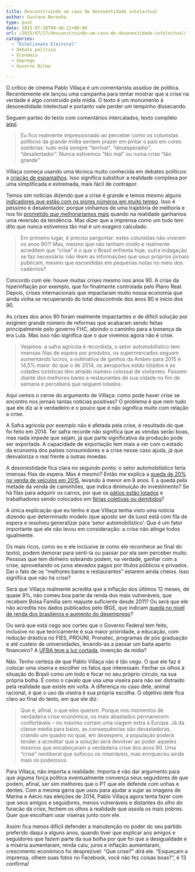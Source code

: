 ```yaml
---
title: Desconstruindo um caso de desonestidade intelectual
author: Gustavo Noronha
type: post
date: 2015-07-28T00:48:21+00:00
url: /2015/07/27/desconstruindo-um-caso-de-desonestidade-intelectual/
categories:
  - "Estelionato Eleitoral"
  - Debate político
  - Economia
  - Emprego
  - Governo Dilma

---
```

O crítico de cinema Pablo Villaça é um comentarista assíduo de política. Recentemente ele lançou uma campanha para tentar mostrar que a crise na verdade é algo construido pela mídia. O texto é um monumento à desonestidade intelectual e portanto vale perder um tempinho dissecando.

Seguem partes do texto com comentários intercalados, texto completo [aqui][1].

> Eu fico realmente impressionado ao perceber como os colunistas políticos da grande mídia sentem prazer em pintar o país em cores sombrias: tudo está sempre &#8220;terrível&#8221;, &#8220;desesperador&#8221;, &#8220;desalentador&#8221;. Nunca estivemos &#8220;tão mal&#8221; ou numa crise &#8220;tão grande&#8221;

Villaça começa usando uma técnica muito conhecida em debates políticos: a [criação de espantalhos][2]. Isso significa substituir a realidade complexa por uma simplificada e extremada, mais fácil de contrapor.

Temos sim notícias dizendo que a crise é grande e temos mesmo alguns [indicadores que estão com os piores números em muito tempo][3]. Isso é péssimo e desalentador, porque vínhamos de uma trajetória de melhoria e nos foi [prometido que melhoraríamos mais][4] quando na realidade ganhamos uma reversão da tendência. Mas dizer que a imprensa como um todo tem dito que nunca estivemos tão mal é um exagero calculado.

> Em primeiro lugar, é preciso perguntar: estes colunistas não viveram os anos 90?! Mas, mesmo que não tenham vivido e realmente acreditem que &#8220;crise&#8221; é o que o Brasil enfrenta hoje, outra indagação se faz necessária: não lêem as informações que seus próprios jornais publicam, mesmo que escondidas em pequenas notas no meio dos cadernos?

Concordo com ele: houve muitas crises mesmo nos anos 90. A crise da hiperinflação por exemplo, que foi finalmente controlada pelo Plano Real. Depois, crises internacionais que impactaram muito nossa economia que ainda vinha se recuperando do total descontrole dos anos 80 e início dos 90.

As crises dos anos 90 foram realmente impactantes e de difícil solução por exigirem grande número de reformas que acabaram sendo feitas principalmente pelo governo FHC, abrindo o caminho para a bonança da era Lula. Mas isso não significa que o que vivemos agora não é crise.

> Vejamos: a safra agrícola é recordista, o setor automobilístico tem imensas filas de espera por produtos, os supermercados seguem aumentando lucros, a estimativa de ganhos da Ambev para 2015 é 14,5% maior do que o de 2014, os aeroportos estão lotados e as cidades turísticas têm atraído número colossal de visitantes. Passem diante dos melhores bares e restaurantes de sua cidade no fim de semana e perceberá que seguem lotados.

Aqui vemos o cerne do argumento de Villaça: como pode haver crise se encontro nos jornais tantas notícias positivas? O problema é que nem tudo que ele diz aí é verdadeiro e o pouco que é não significa muito com relação a crise.

A Safra agrícola por exemplo não é afetada pela crise, é resultado do que foi feito em 2014. Ter safra recorde não significa que as vendas serão boas, mas nada impede que sejam, já que parte significativa da produção pode ser exportada. A capacidade de exportação tem mais a ver com o estado da economia dos países consumidores e a crise nesse caso ajuda, já que desvaloriza o real frente a outras moedas.

A desonestidade fica clara no segundo ponto: o setor automobilístico teria imensas filas de espera. Mas é mesmo? Então me explica a [queda de 20% na venda de veículos em 2015][5], levando à menor em 8 anos. E a queda pela metade da venda de caminhões, que indica diminuição do investimento? Se há filas para adquirir os carros, por que os [pátios estão lotados][6] e trabalhadores sendo colocados em [férias coletivas ou demitidos][7]?

A única explicação que eu tenho é que Villaça tenha visto uma notícia dizendo que determinado modelo (que aposto ser de luxo) está com fila de espera e resolveu generalizar para &#8216;setor automobilístico&#8217;. Que é um fator importante que ele não levou em consideração: a crise não atinge todos igualmente.

Os mais ricos, como eu e ele inclusive (e como ele reconhece ao final do texto), podem demorar para sentí-la ou passar por ela sem perceber muito. Pessoas que tem dinheiro sobrando podem, na verdade, ganhar com a crise, aproveitando os juros elevados pagos por títulos públicos e privados. Daí o fato de os &#8220;melhores bares e restaurantes&#8221; estarem ainda cheios. Isso significa que não há crise?

Será que Villaça realmente acredita que a inflação dos últimos 12 meses, de quase 9%, não comeu boa parte da renda dos mais vulneráveis, que recebem Bolsa Família sem reajuste suficiente desde 2011? Ou será que ele não acredita nos dados publicados pelo IBGE, que indicam [queda no nível de renda dos brasileiros e aumento do desemprego][8]?

Ou será que está cego aos cortes que o Governo Federal tem feito, inclusive no que teoricamente é sua maior prioridade, a educação, com redução drástica no FIES, PROUNI, Pronatec, programas de pós graduação e até custeio de universidades, levando-as a passar um baita aperto financeiro? A [UFBA teve a luz cortada][9], invenção da mídia?

Não. Tenho certeza de que Pablo Villaça não é tão cego. O que ele faz é colocar uma viseira e escolher os fatos que interessam. Fechar os olhos à situação do Brasil como um todo e focar no seu próprio círculo, na sua própria bolha. É como o cavalo que usa uma viseira para não ser distraído pela realidade que existe em volta. A diferença no caso dele, animal racional, é que o uso da viseira é sua própria escolha. O objetivo dele fica claro ao final do texto, em que ele diz:

> Que é, afinal, o que eles querem. Porque nos momentos de verdadeira crise econômica, os mais abastados permanecem confortáveis &#8211; no máximo cortam uma viagem extra à Europa. Já da classe média para baixo, as consequências são devastadoras, criando um quadro no qual, em desespero, a população poderá tender a acreditar que a solução será devolver ao poder aqueles mesmos que encabeçaram a verdadeira crise dos anos 90. Uma &#8220;crise&#8221; neoliberal que sufocou os miseráveis, mas enriqueceu ainda mais os poderosos.

Para Villaça, não importa a realidade. Importa é não dar argumento para que alguma força política eventualmente convença seus seguidores de que podem, afinal, ser sim melhores que o PT que ele defende com unhas e dentes. Com a mesma garra que usou para ajudar a sujar as imagens de Marina e Aécio nas eleições de 2014, Pablo Villaça agora tenta fazer com que seus amigos e seguidores, menos vulneráveis e distantes do olho do furacão da crise, fechem os olhos à realidade que assola os mais pobres. Quer que escolham usar viseiras junto com ele.

Assim fica menos difícil defender a manutenção no poder do seu partido preferido daqui a alguns anos, quando tiver que explicar aos amigos e seguidores que fazem parte da sua bolha por que foi que a desigualdade e a miséria aumentaram, renda caiu, juros e inflação aumentaram, crescimento econômico foi desprezível: &#8220;Que crise?&#8221; dirá ele. &#8220;Esqueçam a imprensa, olhem suas fotos no Facebook, você não fez coisas boas?&#8221;, é 13 confirma!

 [1]: https://www.facebook.com/pablovillaca01/posts/694720377299858
 [2]: https://pt.wikipedia.org/wiki/Fal%C3%A1cia_do_espantalho "Falácia do espantalho"
 [3]: http://economia.estadao.com.br/noticias/geral,governo-dilma-registra-deficit-de-r-17-2-bi-em-2014-pior-resultado-desde-1997,1626453 "Pior déficit desde 1997"
 [4]: https://www.youtube.com/watch?v=cxvvf4LWLns "Eu vou votar Dilma pra ela Mudar Mais"
 [5]: http://www1.folha.uol.com.br/mercado/2015/06/1639288-producao-de-veiculos-ate-maio-e-a-menor-em-oito-anos-diz-anfavea.shtml "Venda de veículos até maio é a menor em oito anos"
 [6]: http://g1.globo.com/jornal-nacional/noticia/2015/04/com-patios-lotados-montadoras-de-carros-dao-ferias-coletivas.html "Com pátios lotados, montadoras dão férias coletivas"
 [7]: http://g1.globo.com/carros/noticia/2015/07/n-de-empregados-na-industria-automotiva-e-o-menor-desde-2012.html "Emprego na indústria automotiva é o menor desde 2012"
 [8]: http://economia.estadao.com.br/noticias/geral,queda-na-renda-pode-levar-a-busca-maior-por-emprego-,1730592 "Queda na renda pode levar a aumento na busca por emprego"
 [9]: http://g1.globo.com/bahia/noticia/2015/03/em-dificuldade-financeira-ufba-anuncia-em-carta-corte-de-despezas.html "Em dificuldade financeira, UFBA anuncia em carta corte de despesas"